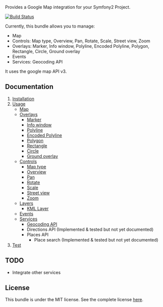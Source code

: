 Provides a Google Map integration for your Symfony2 Project.

[![Build Status](https://secure.travis-ci.org/yvann/IvoryGoogleMapBundle.png)](http://travis-ci.org/yvann/IvoryGoogleMapBundle)

Currently, this bundle allows you to manage:

   - Map
   - Controls: Map type, Overview, Pan, Rotate, Scale, Street view, Zoom
   - Overlays: Marker, Info window, Polyline, Encoded Polyline, Polygon, Rectangle, Circle, Ground overlay
   - Events
   - Services: Geocoding API

It uses the google map API v3.

Documentation
-------------

   1. [Installation](http://github.com/egeloen/IvoryGoogleMapBundle/blob/master/Resources/doc/installation.md)
   2. [Usage](http://github.com/egeloen/IvoryGoogleMapBundle/blob/master/Resources/doc/usage.md)
      - [Map](http://github.com/egeloen/IvoryGoogleMapBundle/blob/master/Resources/doc/usage/map.md)
      - [Overlays](http://github.com/egeloen/IvoryGoogleMapBundle/blob/master/Resources/doc/usage/overlays/index.md)
         - [Marker](http://github.com/egeloen/IvoryGoogleMapBundle/blob/master/Resources/doc/usage/overlays/marker.md)
         - [Info window](http://github.com/egeloen/IvoryGoogleMapBundle/blob/master/Resources/doc/usage/overlays/info_window.md)
         - [Polyline](http://github.com/egeloen/IvoryGoogleMapBundle/blob/master/Resources/doc/usage/overlays/polyline.md)
         - [Encoded Polyline](http://github.com/egeloen/IvoryGoogleMapBundle/blob/master/Resources/doc/usage/overlays/encoded_polyline.md)
         - [Polygon](http://github.com/egeloen/IvoryGoogleMapBundle/blob/master/Resources/doc/usage/overlays/polygon.md)
         - [Rectangle](http://github.com/egeloen/IvoryGoogleMapBundle/blob/master/Resources/doc/usage/overlays/rectangle.md)
         - [Circle](http://github.com/egeloen/IvoryGoogleMapBundle/blob/master/Resources/doc/usage/overlays/circle.md)
         - [Ground overlay](http://github.com/egeloen/IvoryGoogleMapBundle/blob/master/Resources/doc/usage/overlays/ground_overlay.md)
      - [Controls](http://github.com/egeloen/IvoryGoogleMapBundle/blob/master/Resources/doc/usage/controls/index.md)
         - [Map type](http://github.com/egeloen/IvoryGoogleMapBundle/blob/master/Resources/doc/usage/controls/map_type.md)
         - [Overview](http://github.com/egeloen/IvoryGoogleMapBundle/blob/master/Resources/doc/usage/controls/overview.md)
         - [Pan](http://github.com/egeloen/IvoryGoogleMapBundle/blob/master/Resources/doc/usage/controls/pan.md)
         - [Rotate](http://github.com/egeloen/IvoryGoogleMapBundle/blob/master/Resources/doc/usage/controls/rotate.md)
         - [Scale](http://github.com/egeloen/IvoryGoogleMapBundle/blob/master/Resources/doc/usage/controls/scale.md)
         - [Street view](http://github.com/egeloen/IvoryGoogleMapBundle/blob/master/Resources/doc/usage/controls/street_view.md)
         - [Zoom](http://github.com/egeloen/IvoryGoogleMapBundle/blob/master/Resources/doc/usage/controls/zoom.md)
      - [Layers](http://github.com/egeloen/IvoryGoogleMapBundle/blob/master/Resources/doc/usage/layers/index.md)
         - [KML Layer](http://github.com/egeloen/IvoryGoogleMapBundle/blob/master/Resources/doc/usage/layers/kml_layer.md)
      - [Events](http://github.com/egeloen/IvoryGoogleMapBundle/blob/master/Resources/doc/usage/events.md)
      - [Services](http://github.com/egeloen/IvoryGoogleMapBundle/blob/master/Resources/doc/usage/services/index.md)
         - [Geocoding API](http://github.com/egeloen/IvoryGoogleMapBundle/blob/master/Resources/doc/usage/services/geocoding/geocoder.md)
         - Directions API (Implemented & tested but not yet documented)
         - Places API
            - Place search (Implemented & tested but not yet documented)
   3. [Test](http://github.com/egeloen/IvoryGoogleMapBundle/blob/master/Resources/doc/test.md)

TODO
----

   - Integrate other services

License
-------

This bundle is under the MIT license. See the complete license [here](http://github.com/egeloen/IvoryGoogleMapBundle/blob/master/Resources/meta/LICENSE).
